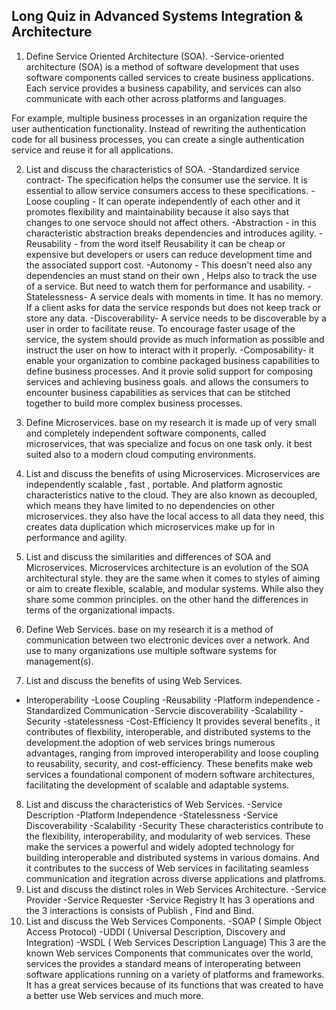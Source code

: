 ## Long Quiz in Advanced Systems Integration & Architecture
1. Define Service Oriented Architecture (SOA).
-Service-oriented architecture (SOA) is a method of software development that uses software components called services to create business applications. Each service provides a business capability, and services can also communicate with each other across platforms and languages.

For example, multiple business processes in an organization require the user authentication functionality. Instead of rewriting the authentication code for all business processes, you can create a single authentication service and reuse it for all applications.

2. List and discuss the characteristics of SOA.
-Standardized service contract- The specification helps the consumer use the service. It is essential to allow service consumers access to these specifications. 
-Loose coupling - It can operate independently of each other and it promotes flexibility and maintainability because it also says that changes to one servoce should not affect others.
-Abstraction - in this characteristic abstraction breaks dependencies and introduces agility.
-Reusability - from the word itself Reusability it can be cheap or expensive but developers or users can reduce development time and the associated support cost.
-Autonomy - This doesn't need also any dependencies an must stand on their own , Helps also to track the use of a service. But need to watch them for performance and usability.
-Statelessness- A service deals with moments in time. It has no memory. If a client asks for data the service responds but does not keep track or store any data.
-Discoverability- A service needs to be discoverable by a user in order to facilitate reuse. To encourage faster usage of the service, the system should provide as much information as possible and instruct the user on how to interact with it properly. 
-Composability- it enable your organization to combine packaged business capabilities to define business processes. And it provie solid support for composing services and achieving business goals. and allows the consumers to encounter business capabilities as services that can be stitched together to build more complex business processes.

3. Define Microservices.
 base on my research it is made up of very small and completely independent software components, called microservices, that was specialize and focus on one task only. it best suited also to a modern cloud computing environments.

4. List and discuss the benefits of using Microservices.
Microservices are independently scalable , fast , portable. And platform agnostic characteristics native to the cloud. They are also known as decoupled, which means they have limited to no dependencies on other microservices. they also have the local access to all data they need, this creates data duplication which microservices make up for in performance and agility.

5. List and discuss the similarities and differences of SOA and Microservices.
 Microservices architecture is an evolution of the SOA architectural style. they are the same when it comes to styles of aiming or aim to create flexible, scalable, and modular systems. While also they share some common principles. on the other hand the differences in terms of the organizational impacts.

6. Define Web Services.
base on my research it is a method of communication between two electronic devices over a network. And use to many organizations use multiple software systems for management(s).

7. List and discuss the benefits of using Web Services.
- Interoperability
-Loose Coupling
-Reusability
-Platform independence
-Standardized Communication
-Servcie discoverability
-Scalability
-Security 
-statelessness
-Cost-Efficiency
It provides several benefits , it contributes of flexbility, interoperable, and distributed systems to the development.the adoption of web services brings numerous advantages, ranging from improved interoperability and loose coupling to reusability, security, and cost-efficiency. These benefits make web services a foundational component of modern software architectures, facilitating the development of scalable and adaptable systems.

8. List and discuss the characteristics of Web Services.
-Service Description
-Platform Independence
-Statelessness
-Service Discoverability
-Scalability
-Security
 These characteristics contribute to the flexibility, interoperability, and modularity of web services. These make the services a powerful and widely adopted technology for building interoperable and distributed systems in various domains. And it contributes to the success of Web services in facilitating seamless communication and itegration across diverse applications and platfroms.
9. List and discuss the distinct roles in Web Services Architecture.
-Service Provider
-Service Requester
-Service Registry 
It has 3 operations and the 3 interactions is consists of Publish , Find and Bind.
10. List and discuss the Web Services Components.
-SOAP ( Simple Object Access Protocol)
-UDDI ( Universal Description, Discovery and Integration)
-WSDL ( Web Services Description Language)
This 3 are the known Web services Components that communicates over the world, services the provides a standard means of interoperating between software applications running on a variety of platforms and frameworks. It has a great services because of its functions that was created to have a better use Web services and much more.
